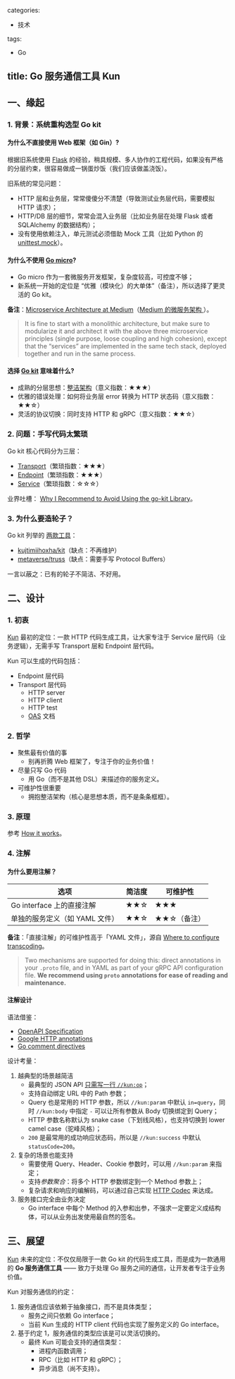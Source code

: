 categories:
- 技术

tags:
- Go

title: Go 服务通信工具 Kun
---

## 一、缘起

### 1. 背景：系统重构选型 Go kit

#### 为什么不直接使用 Web 框架（如 Gin）?

根据旧系统使用 [Flask][1] 的经验，稍具规模、多人协作的工程代码，如果没有严格的分层约束，很容易做成一锅蛋炒饭（我们应该做盖浇饭）。

旧系统的常见问题：

- HTTP 层和业务层，常常傻傻分不清楚（导致测试业务层代码，需要模拟 HTTP 请求）；
- HTTP/DB 层的细节，常常会混入业务层（比如业务层在处理 Flask 或者 SQLAlchemy 的数据结构）；
- 没有使用依赖注入，单元测试必须借助 Mock 工具（比如 Python 的 [unittest.mock](https://docs.python.org/3/library/unittest.mock.html)）。

#### 为什么不使用 [Go micro][2]?

- Go micro 作为一套微服务开发框架，复杂度较高，可控度不够；
- 新系统一开始的定位是 “优雅（模块化）的大单体”（备注），所以选择了更灵活的 Go kit。

**备注**：[Microservice Architecture at Medium](https://medium.engineering/microservice-architecture-at-medium-9c33805eb74f)（[Medium 的微服务架构
](https://blog.fleeto.us/post/microservice-at-medium/)）。

> It is fine to start with a monolithic architecture, but make sure to modularize it and architect it with the above three microservice principles (single purpose, loose coupling and high cohesion), except that the “services” are implemented in the same tech stack, deployed together and run in the same process.

#### 选择 [Go kit][3] 意味着什么?

- 成熟的分层思想：[整洁架构][4]（意义指数：★★★）
- 优雅的错误处理：如何将业务层 error 转换为 HTTP 状态码（意义指数：★★☆）
- 灵活的协议切换：同时支持 HTTP 和 gRPC（意义指数：★★☆）

### 2. 问题：手写代码太繁琐

Go kit 核心代码分为三层：

- [Transport][5]（繁琐指数：★★★）
- [Endpoint][6]（繁琐指数：★★★）
- [Service][7]（繁琐指数：☆☆☆）

业界吐槽：
[Why I Recommend to Avoid Using the go-kit Library][8]。

### 3. 为什么要造轮子？

Go kit 列举的 [两款工具][9]：

- [kujtimiihoxha/kit](https://github.com/kujtimiihoxha/kit)（缺点：不再维护）
- [metaverse/truss](https://github.com/metaverse/truss)（缺点：需要手写 Protocol Buffers）

一言以蔽之：已有的轮子不简洁、不好用。

## 二、设计

### 1. 初衷

[Kun][16] 最初的定位：一款 HTTP 代码生成工具，让大家专注于 Service 层代码（业务逻辑），无需手写 Transport 层和 Endpoint 层代码。

Kun 可以生成的代码包括：

- Endpoint 层代码
- Transport 层代码
    + HTTP server
    + HTTP client
    + HTTP test
    + [OAS][11] 文档

### 2. 哲学

- 聚焦最有价值的事
    + 别再折腾 Web 框架了，专注于你的业务价值！
- 尽量只写 Go 代码
    + 用 Go（而不是其他 DSL）来描述你的服务定义。
- 可维护性很重要
    + 拥抱整洁架构（核心是思想本质，而不是条条框框）。

### 3. 原理

参考 [How it works](https://github.com/RussellLuo/kun#how-it-works)。

### 4. 注解

#### 为什么要用注解？

| 选项 | 简洁度 | 可维护性 |
| --- | --- | --- |
| Go interface 上的直接注解 | ★★☆ | ★★★ |
| 单独的服务定义（如 YAML 文件） |  ★★☆ | ★★☆（备注） |

**备注**：「直接注解」的可维护性高于「YAML 文件」，源自 [Where to configure transcoding][10]。

> Two mechanisms are supported for doing this: direct annotations in your `.proto` file, and in YAML as part of your gRPC API configuration file. **We recommend using `proto` annotations for ease of reading and maintenance.**

#### 注解设计

语法借鉴：

- [OpenAPI Specification][11]
- [Google HTTP annotations][12]
- [Go comment directives][13]

设计考量：

1. 越典型的场景越简洁
    - 最典型的 JSON API [只需写一行 `//kun:op`][14]；
    - 支持自动绑定 URL 中的 Path 参数；
    - Query 也是常用的 HTTP 参数，所以 `//kun:param` 中默认 `in=query`，同时 `//kun:body` 中指定 `-` 可以让所有参数从 Body 切换绑定到 Query；
    - HTTP 参数名称默认为 snake case（下划线风格），也支持切换到 lower camel case（驼峰风格）；
    - `200` 是最常用的成功响应状态码，所以是 `//kun:success` 中默认 `statusCode=200`。
2. 复杂的场景也能支持
    - 需要使用 Query、Header、Cookie 参数时，可以用 `//kun:param` 来指定；
    - 支持*参数聚合*：将多个 HTTP 参数绑定到一个 Method 参数上；
    - 复杂请求和响应的编解码，可以通过自己实现 [HTTP Codec][15] 来达成。
3. 服务接口完全由业务决定
    - Go interface 中每个 Method 的入参和出参，不强求一定要定义成结构体，可以从业务出发使用最自然的签名。


## 三、展望

[Kun][16] 未来的定位：不仅仅局限于一款 Go kit 的代码生成工具，而是成为一款通用的 **Go 服务通信工具** —— 致力于处理 Go 服务之间的通信，让开发者专注于业务价值。

Kun 对服务通信的约定：

1. 服务通信应该依赖于抽象接口，而不是具体类型；
    - 服务之间只依赖 Go interface；
    - 当前 Kun 生成的 HTTP client 代码也实现了服务定义的 Go interface。
2. 基于约定 1，服务通信的类型应该是可以灵活切换的。
    - 最终 Kun 可能会支持的通信类型：
        + 进程内函数调用；
        + RPC（比如 HTTP 和 gRPC）；
        + 异步消息（尚不支持）。


[1]: https://github.com/pallets/flask
[2]: https://github.com/asim/go-micro
[3]: https://github.com/go-kit/kit
[4]: https://blog.cleancoder.com/uncle-bob/2012/08/13/the-clean-architecture.html
[5]: https://gokit.io/faq/#transports-mdash-what-are-go-kit-transports
[6]: https://gokit.io/faq/#endpoints-mdash-what-are-go-kit-endpoints
[7]: https://gokit.io/faq/#services-mdash-what-is-a-go-kit-service
[8]: https://gist.github.com/posener/330c2b08aaefdea6f900ff0543773b2e
[9]: https://github.com/go-kit/kit#code-generators
[10]: https://cloud.google.com/endpoints/docs/grpc/transcoding#where_to_configure_transcoding
[11]: https://spec.openapis.org/oas/latest.html
[12]: https://github.com/googleapis/googleapis/blob/master/google/api/http.proto
[13]: https://pkg.go.dev/cmd/compile#hdr-Compiler_Directives
[14]: https://github.com/RussellLuo/kun#http
[15]: https://github.com/RussellLuo/kun/blob/8684eab1737f3f938bb0b6faab099a03f49c8beb/pkg/httpcodec/codec.go#L8-L23
[16]: https://github.com/RussellLuo/kun
